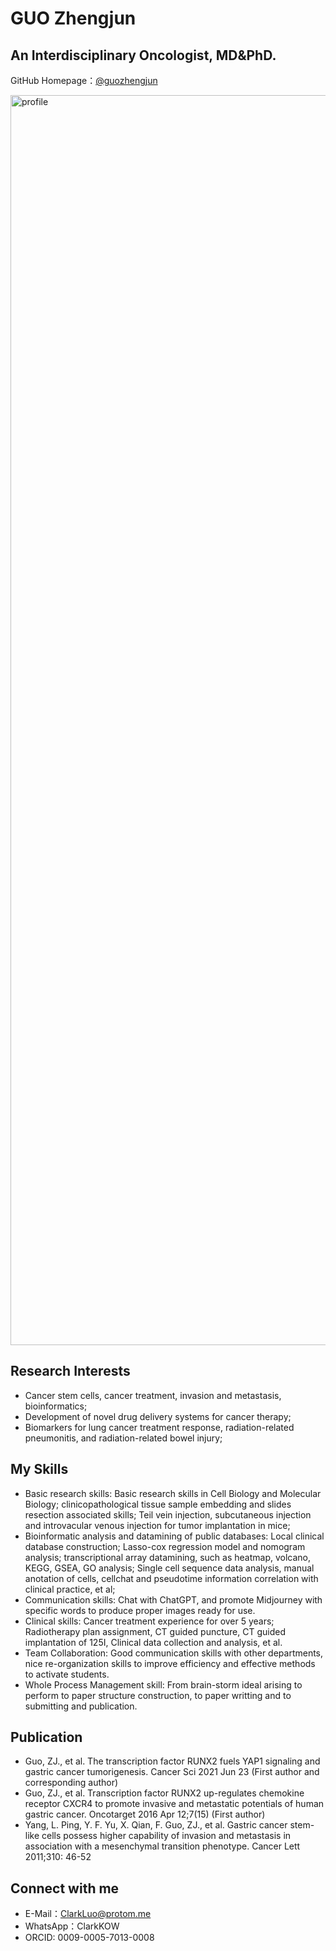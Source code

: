 # GUO Zhengjun

## An Interdisciplinary Oncologist, MD&PhD.

GitHub Homepage：[@guozhengjun](https://github.com/guozhengjun)


<img width="2000" alt="profile" src="[https://guozhengjun.github.io/guo.github.io/pictures/Klarksu_cell_dying_necrosis_apoptosis._white_background._119b1d4f-49f6-44a9-89a8-9ae94be6fd7d.png](https://github.com/GUOZhengjun/pictures.git)">

## Research Interests
- Cancer stem cells, cancer treatment, invasion and metastasis, bioinformatics;
- Development of novel drug delivery systems for cancer therapy;
- Biomarkers for lung cancer treatment response, radiation-related pneumonitis, and radiation-related bowel injury;


## My Skills

- Basic research skills: Basic research skills in Cell Biology and Molecular Biology; clinicopathological tissue sample embedding and slides resection associated skills; Teil vein injection, subcutaneous injection and introvacular venous injection for tumor implantation in mice;
- Bioinformatic analysis and datamining of public databases: Local clinical database construction; Lasso-cox regression model and nomogram analysis; transcriptional array datamining, such as heatmap, volcano, KEGG, GSEA, GO analysis; Single cell sequence data analysis, manual anotation of cells, cellchat and pseudotime information correlation with clinical practice, et al;
- Communication skills: Chat with ChatGPT, and promote Midjourney with specific words to produce proper images ready for use.
- Clinical skills: Cancer treatment experience for over 5 years; Radiotherapy plan assignment, CT guided puncture, CT guided implantation of 125I, Clinical data collection and analysis, et al.
- Team Collaboration: Good communication skills with other departments, nice re-organization skills to improve efficiency and effective methods to activate students.
- Whole Process Management skill: From brain-storm ideal arising to perform to paper structure construction, to paper writting and to submitting and publication.


## Publication

- Guo, ZJ., et al. The transcription factor RUNX2 fuels YAP1 signaling and gastric cancer tumorigenesis. Cancer Sci 2021 Jun 23 (First author and corresponding author)
- Guo, ZJ., et al. Transcription factor RUNX2 up-regulates chemokine receptor CXCR4 to promote invasive and metastatic potentials of human gastric cancer. Oncotarget 2016 Apr 12;7(15) (First author)
- Yang, L. Ping, Y. F. Yu, X. Qian, F. Guo, ZJ., et al. Gastric cancer stem-like cells possess higher capability of invasion and metastasis in association with a mesenchymal transition phenotype. Cancer Lett 2011;310: 46-52

## Connect with me

- E-Mail：ClarkLuo@protom.me
- WhatsApp：ClarkKOW
- ORCID: 0009-0005-7013-0008
